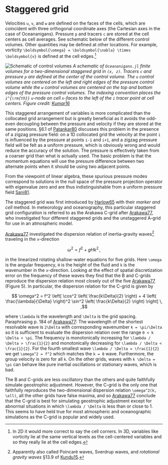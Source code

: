 # Staggered grid

Velocities ``u``, ``v``, and ``w`` are defined on the faces of the cells, which are coincident with three orthogonal
coordinate axes (the Cartesian axes in the case of Oceananigans). Pressure ``p`` and tracers ``c`` are stored at
the cell  centers as cell averages. See schematic below of the different control
volumes. Other quantities may be defined at other locations. For example, vorticity ``\boldsymbol{\omega} = \boldsymbol{\nabla} \times \boldsymbol{v}``
is defined at the cell edges.[^1]

[^1]: In 2D it would more correct to say the cell corners. In 3D, variables like vorticity lie at the same vertical
    levels as the cell-centered variables and so they really lie at the cell edges.

![Schematic of control volumes](../numerical_implementation/assets/staggered_grid_control_volumes.png)
*A schematic of `Oceananigans.jl` finite volumes for a two-dimensional staggered grid in ``(x, z)``.
Tracers ``c`` and pressure ``p`` are defined at the center of the control volume. The ``u`` control volumes are 
centered on the left and right edges of the pressure control volume while the ``w`` control volumes are centered 
on the top and bottom edges of the pressure control volumes. The indexing convention places the ``i^{\rm{th}}`` 
``u``-node on cell ``x``-faces to the left of the ``i`` tracer point at cell centers. Figure credit: [Kumar16](@cite)*

This staggered arrangement of variables is more complicated than the collocated grid arrangement but is greatly
beneficial as it avoids the odd-even decoupling between the pressure and velocity if they are stored at the same
positions. §6.1 of [Patankar80](@cite) discusses this problem in the presence of a zigzag pressure field: on a 1D
collocated grid the velocity at the point ``i`` is influenced by the pressure at points ``i-1`` and ``i+1``, and a zigzag
pressure field will be felt as a uniform pressure, which is obviously wrong and would reduce the accuracy of the
solution. The pressure is effectively taken from a coarser grid than what is actually used. The basic problem is that
the momentum equations will use the pressure difference between two alternate points when it should be using two
adjacent points.

From the viewpoint of linear algebra, these spurious pressure modes correspond to solutions in the null space of the
pressure projection operator with eigenvalue zero and are thus indistinguishable from a uniform pressure field
[Sani81](@cite).

The staggered grid was first introduced by [Harlow65](@cite) with their *marker and cell* method. In meteorology
and oceanography, this particular staggered grid configuration is referred to as the Arakawa C-grid after [Arakawa77](@cite), who
investigated four different staggered grids and the unstaggered A-grid for use in an atmospheric model.

[Arakawa77](@cite) investigated the dispersion relation of inertia-gravity waves[^2] traveling in the ``x``-direction
```math
  \omega^2 = f^2 + gHk^2 \, ,
```
in the linearized rotating shallow-water equations for five grids. Here ``\omega`` is the angular frequency, ``H`` is the
height of the fluid and ``k`` is the wavenumber in the ``x``-direction. Looking at the effect of spatial discretization
error on the frequency of these waves they find that the B and C-grids reproduce the dispersion relation most closely
out of the five [Arakawa77](@cite) (Figure 5). In particular, the dispersion relation for the C-grid is given by
```math
  \omega^2 = f^2 \left[ \cos^2 \left( \frac{k\Delta}{2} \right)
             + 4 \left( \frac{\lambda}{\Delta} \right)^2 \sin^2 \left( \frac{k\Delta}{2} \right) \right] \, ,
```
where ``\lambda`` is the wavelength and ``\Delta`` is the grid spacing. Paraphrasing p. 184 of [Arakawa77](@cite): The
wavelength of the shortest resolvable wave is ``2\Delta`` with corresponding wavenumber ``k = \pi/\Delta`` so it is
sufficient to evaluate the dispersion relation over the range ``0 < k \Delta < \pi``. The frequency is monotonically
increasing for ``\lambda / \Delta > \frac{1}{2}`` and monotonically decreasing for ``\lambda / \Delta < \frac{1}{2}``. For the
fourth smallest wave ``\lambda / \Delta = \frac{1}{2}`` we get ``\omega^2 = f^2`` which matches the ``k = 0`` wave. Furthermore,
the group velocity is zero for all ``k``. On the other grids, waves with ``k \Delta = \pi`` can behave like pure inertial
oscillations or stationary waves, which is bad.

The B and C-grids are less oscillatory than the others and quite faithfully simulate geostrophic adjustment. However,
the C-grid is the only one that faithfully reproduces the two-dimensional dispersion relation ``\omega^2(k, \ell)``, all
the other grids have false maxima, and so [Arakawa77](@cite) conclude that the C-grid is best for simulating geostrophic
adjustment except for abnormal situations in which ``\lambda / \Delta`` is less than or close to 1. This seems to have held
true for most atmospheric and oceanographic simulations as the C-grid is popular and widely used.

[^2]: Apparently also called Poincaré waves, Sverdrup waves, and *rotational gravity waves* §13.9 of [Kundu15](@cite).
